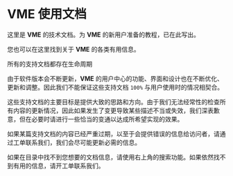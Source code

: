 # VME 使用文档

这里是 **VME** 的技术文档。为 **VME** 的新用户准备的教程，已在此写出。

您也可以在这里找到关于 **VME** 的各类有用信息。

所有的支持文档都存在生命周期

由于软件版本会不断更新，**VME** 的用户中心的功能、界面和设计也在不断优化、更新和调整。因此我们不能保证这些支持文档 `100%` 与用户使用时的情况相契合。

这些支持文档的主要目标是提供大致的思路和方向。由于我们无法经常性的检查所有内容的更新情况，因此如果发生了变更导致某些描述不当或失效，我们深表歉意，但在必要时请进行一些恰当的变通以达成所希望实现的效果。

如果某篇支持文档的内容已经严重过期，以至于会提供错误的信息给访问者，请通过工单联系我们，我们会尽可能更新必需的信息。

如果在目录中找不到您想要的文档信息，请使用右上角的搜索功能。如果依然找不到有用的信息，请开工单联系我们。


